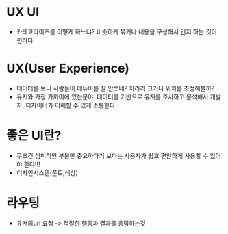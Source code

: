 # UX UI 
- 카테고라이즈를 어떻게 하느냐? 비슷하게 묶거나 내용을 구성해서 인지 하는 것이 편하다 

# UX(User Experience)
- 데이터를 보니 사람들이 메뉴바를 잘 안쓰네? 차라리 크기나 위치를 조정해볼까?
- 유저와 가장 가까이에 있는분야, 데이터를 기반으로 유저를 조사하고 분석해서 개발자, 디자이너가 이해할 수 있게 소통한다.

# 좋은 UI란?
- 무조건 심미적인 부분만 중요하다기 보다는 사용자가 쉽고 편안하게 사용할 수 있어야 한다!!! 
- 디자인시스템(폰트,색상)

# 라우팅
- 유저의url 요청 -> 적절한 행동과 결과를 응답하는것
